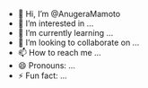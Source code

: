- 👋 Hi, I’m @AnugeraMamoto
- 👀 I’m interested in ...
- 🌱 I’m currently learning ...
- 💞️ I’m looking to collaborate on ...
- 📫 How to reach me ...
- 😄 Pronouns: ...
- ⚡ Fun fact: ...

<!---
AnugeraMamoto/AnugeraMamoto is a ✨ special ✨ repository because its `README.md` (this file) appears on your GitHub profile.
You can click the Preview link to take a look at your changes.
--->
